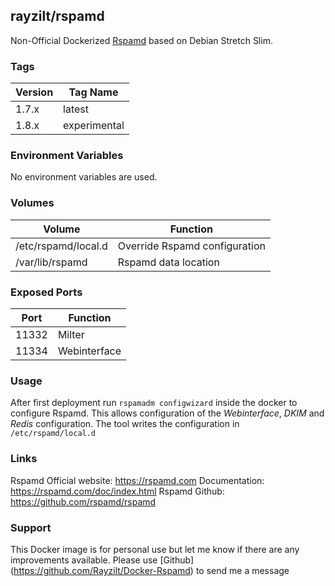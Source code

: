 ## rayzilt/rspamd ##

Non-Official Dockerized [Rspamd](https://rspamd.com/) based on Debian Stretch Slim.

### Tags ###
Version  | Tag Name
----- | ------------
1.7.x | latest
1.8.x | experimental

### Environment Variables ###
No environment variables are used.

### Volumes ###
Volume  | Function
----- | ------------
/etc/rspamd/local.d | Override Rspamd configuration
/var/lib/rspamd | Rspamd data location

### Exposed Ports ###
Port  | Function
----- | ------------
11332 | Milter
11334 | Webinterface

### Usage ###
After first deployment run `rspamadm configwizard` inside the docker to configure Rspamd.
This allows configuration of the _Webinterface_, _DKIM_ and _Redis_ configuration. The tool writes the configuration in `/etc/rspamd/local.d`

### Links ###
Rspamd Official website: https://rspamd.com
Documentation: https://rspamd.com/doc/index.html
Rspamd Github: https://github.com/rspamd/rspamd

### Support ###
This Docker image is for personal use but let me know if there are any improvements available.
Please use [Github] (https://github.com/Rayzilt/Docker-Rspamd) to send me a message